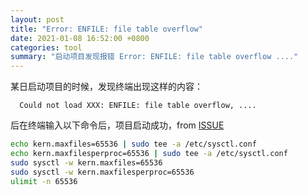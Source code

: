 ```yaml
---
layout: post
title: "Error: ENFILE: file table overflow"
date: 2021-01-08 16:52:00 +0800
categories: tool
summary: "启动项目发现报错 Error: ENFILE: file table overflow ...."
---
```


某日启动项目的时候，发现终端出现这样的内容：

```
  Could not load XXX: ENFILE: file table overflow, ....
```

后在终端输入以下命令后，项目启动成功，from [ISSUE]

```zsh
echo kern.maxfiles=65536 | sudo tee -a /etc/sysctl.conf
echo kern.maxfilesperproc=65536 | sudo tee -a /etc/sysctl.conf
sudo sysctl -w kern.maxfiles=65536
sudo sysctl -w kern.maxfilesperproc=65536
ulimit -n 65536
```

[issue]: https://github.com/meteor/meteor/issues/8057
